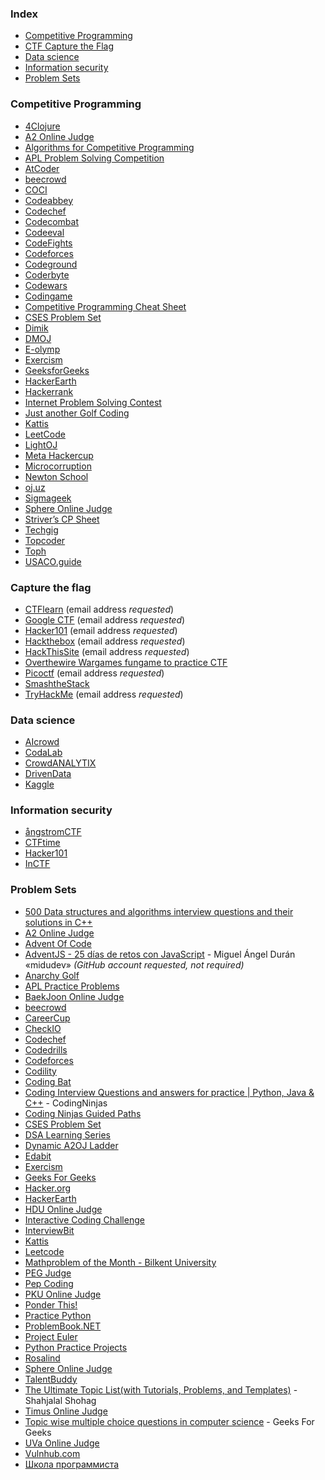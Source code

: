 ### Index

-   [Competitive Programming](#competitive-programming)
-   [CTF Capture the Flag](#capture-the-flag)
-   [Data science](#data-science)
-   [Information security](#information-security)
-   [Problem Sets](#problem-sets)

### Competitive Programming

-   [4Clojure](http://www.4clojure.com)
-   [A2 Online Judge](https://a2oj.netlify.app)
-   [Algorithms for Competitive Programming](https://cp-algorithms.com)
-   [APL Problem Solving Competition](https://contest.dyalog.com)
-   [AtCoder](https://atcoder.jp)
-   [beecrowd](https://www.beecrowd.com.br)
-   [COCI](https://hsin.hr/coci/)
-   [Codeabbey](http://www.codeabbey.com)
-   [Codechef](https://www.codechef.com/contests)
-   [Codecombat](https://codecombat.com)
-   [Codeeval](https://www.codeeval.com)
-   [CodeFights](https://codefights.com)
-   [Codeforces](http://codeforces.com/contests)
-   [Codeground](https://www.codeground.org)
-   [Coderbyte](https://coderbyte.com)
-   [Codewars](http://www.codewars.com)
-   [Codingame](https://www.codingame.com/start)
-   [Competitive Programming Cheat Sheet](https://medium.com/cheat-sheets/cheat-sheet-for-competitive-programming-with-c-f2e8156d5aa9)
-   [CSES Problem Set](https://cses.fi/problemset)
-   [Dimik](https://dimikoj.com)
-   [DMOJ](https://dmoj.ca)
-   [E-olymp](https://www.e-olymp.com/en/)
-   [Exercism](https://exercism.org)
-   [GeeksforGeeks](https://www.google.com)
-   [HackerEarth](https://www.hackerearth.com)
-   [Hackerrank](https://www.hackerrank.com)
-   [Internet Problem Solving Contest](http://ipsc.ksp.sk)
-   [Just another Golf Coding](http://jagc.org)
-   [Kattis](https://open.kattis.com)
-   [LeetCode](https://leetcode.com)
-   [LightOJ](https://lightoj.com)
-   [Meta Hackercup](https://www.facebook.com/codingcompetitions/hacker-cup/)
-   [Microcorruption](https://microcorruption.com/login)
-   [Newton School](https://my.newtonschool.co/contest/all)
-   [oj.uz](https://oj.uz)
-   [Sigmageek](https://sigmageek.com)
-   [Sphere Online Judge](http://www.spoj.com/contests)
-   [Striver’s CP Sheet](https://takeuforward.org/interview-experience/strivers-cp-sheet/)
-   [Techgig](https://www.techgig.com)
-   [Topcoder](https://www.topcoder.com)
-   [Toph](https://toph.co)
-   [USACO.guide](https://usaco.guide)

### Capture the flag

-   [CTFlearn](https://ctflearn.com) (email address _requested_)
-   [Google CTF](https://capturetheflag.withgoogle.com) (email address _requested_)
-   [Hacker101](https://ctf.hacker101.com) (email address _requested_)
-   [Hackthebox](https://www.hackthebox.eu) (email address _requested_)
-   [HackThisSite](https://www.hackthissite.org) (email address _requested_)
-   [Overthewire Wargames fungame to practice CTF](https://overthewire.org/wargames/bandit)
-   [Picoctf](https://picoctf.org/resources.html) (email address _requested_)
-   [SmashtheStack](http://www.smashthestack.org/wargames.html)
-   [TryHackMe](https://tryhackme.com) (email address _requested_)

### Data science

-   [AIcrowd](https://www.aicrowd.com)
-   [CodaLab](https://codalab.lisn.upsaclay.fr)
-   [CrowdANALYTIX](https://www.crowdanalytix.com/community)
-   [DrivenData](https://www.drivendata.org)
-   [Kaggle](https://www.kaggle.com)

### Information security

-   [ångstromCTF](https://angstromctf.com)
-   [CTFtime](https://ctftime.org)
-   [Hacker101](https://ctf.hacker101.com)
-   [InCTF](https://inctf.in)

### Problem Sets

-   [500 Data structures and algorithms interview questions and their solutions in C++](https://www.quora.com/q/techiedelight/500-Data-Structures-and-Algorithms-interview-questions-and-their-solutions)
-   [A2 Online Judge](https://a2oj.netlify.app)
-   [Advent Of Code](http://adventofcode.com)
-   [AdventJS - 25 días de retos con JavaScript](https://adventjs.dev) - Miguel Ángel Durán «midudev» _(GitHub account requested, not required)_
-   [Anarchy Golf](http://golf.shinh.org)
-   [APL Practice Problems](https://problems.tryapl.org)
-   [BaekJoon Online Judge](http://www.acmicpc.net)
-   [beecrowd](https://www.beecrowd.com.br)
-   [CareerCup](http://www.careercup.com)
-   [CheckIO](http://www.checkio.org)
-   [Codechef](https://www.codechef.com/problems/school)
-   [Codedrills](https://codedrills.io/competitive)
-   [Codeforces](http://codeforces.com/problemset)
-   [Codility](https://codility.com/programmers/)
-   [Coding Bat](http://codingbat.com/java)
-   [Coding Interview Questions and answers for practice \| Python, Java & C++](https://www.codingninjas.com/codestudio/problems) - CodingNinjas
-   [Coding Ninjas Guided Paths](https://www.codingninjas.com/codestudio/guided-paths/data-structures-algorithms)
-   [CSES Problem Set](https://cses.fi/problemset/)
-   [DSA Learning Series](https://www.codechef.com/LEARNDSA)
-   [Dynamic A2OJ Ladder](https://a2oj.herokuapp.com)
-   [Edabit](https://edabit.com)
-   [Exercism](http://exercism.io)
-   [Geeks For Geeks](https://practice.geeksforgeeks.org)
-   [Hacker.org](http://www.hacker.org)
-   [HackerEarth](https://www.hackerearth.com)
-   [HDU Online Judge](http://acm.hdu.edu.cn)
-   [Interactive Coding Challenge](https://github.com/donnemartin/interactive-coding-challenges)
-   [InterviewBit](https://www.interviewbit.com)
-   [Kattis](https://open.kattis.com)
-   [Leetcode](https://leetcode.com)
-   [Mathproblem of the Month - Bilkent University](http://www.fen.bilkent.edu.tr/~cvmath/prob-month.html)
-   [PEG Judge](http://wcipeg.com)
-   [Pep Coding](https://www.pepcoding.com/resources)
-   [PKU Online Judge](http://poj.org)
-   [Ponder This!](https://www.research.ibm.com/haifa/ponderthis/index.shtml)
-   [Practice Python](https://www.practicepython.org)
-   [ProblemBook.NET](https://github.com/AndreyAkinshin/ProblemBook.NET)
-   [Project Euler](https://projecteuler.net)
-   [Python Practice Projects](http://pythonpracticeprojects.com)
-   [Rosalind](http://rosalind.info/problems/locations/)
-   [Sphere Online Judge](http://www.spoj.com/problems/classical)
-   [TalentBuddy](http://www.talentbuddy.co/blog/)
-   [The Ultimate Topic List(with Tutorials, Problems, and Templates)](https://blog.shahjalalshohag.com/topic-list/) - Shahjalal Shohag
-   [Timus Online Judge](http://acm.timus.ru)
-   [Topic wise multiple choice questions in computer science](https://www.geeksforgeeks.org/quiz-corner-gq/#C%20Programming%20Mock%20Tests) - Geeks For Geeks
-   [UVa Online Judge](https://uva.onlinejudge.org/index.php?Itemid=8&option=com_onlinejudge)
-   [Vulnhub.com](https://www.vulnhub.com)
-   [Школа программиста](https://acmp.ru)
